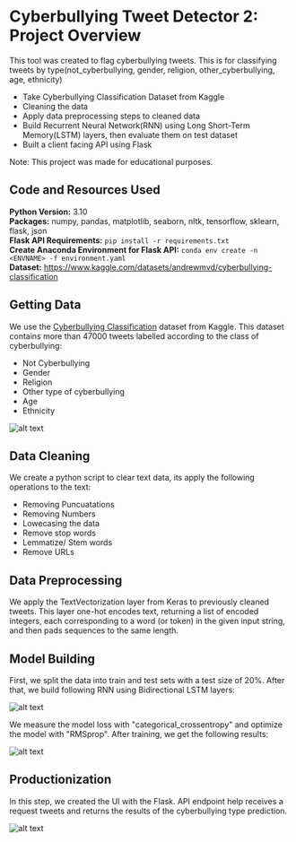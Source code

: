 # Cyberbullying Tweet Detector 2: Project Overview  
This tool was created to flag cyberbullying tweets. This is for classifying tweets by type(not_cyberbullying, gender, religion, other_cyberbullying, age, ethnicity)
* Take Cyberbullying Classification Dataset from Kaggle
* Cleaning the data
* Apply data preprocessing steps to cleaned data
* Build Recurrent Neural Network(RNN) using Long Short-Term Memory(LSTM) layers, then evaluate them on test dataset
* Built a client facing API using Flask 

Note: This project was made for educational purposes.

## Code and Resources Used 
**Python Version:** 3.10  
**Packages:** numpy, pandas, matplotlib, seaborn, nltk, tensorflow, sklearn, flask, json  
**Flask API Requirements:**  ```pip install -r requirements.txt```  
**Create Anaconda Environment for Flask API:**  ```conda env create -n <ENVNAME> -f environment.yaml```  
**Dataset:** https://www.kaggle.com/datasets/andrewmvd/cyberbullying-classification

## Getting Data
We use the <a href="https://www.kaggle.com/datasets/andrewmvd/cyberbullying-classification">Cyberbullying Classification</a> dataset from Kaggle. This dataset contains more than 47000 tweets labelled according to the class of cyberbullying:
* Not Cyberbullying
* Gender
* Religion
* Other type of cyberbullying
* Age
* Ethnicity

![alt text](https://github.com/polaternez/cyberbullying_tweets_proj_v2/blob/documentation/images/cyberbullying_type_counts.jpg "Cyberbullying Type Counts")


## Data Cleaning
We create a python script to clear text data, its apply the following operations to the text:
* Removing Puncuatations
* Removing Numbers
* Lowecasing the data
* Remove stop words
* Lemmatize/ Stem words
* Remove URLs

## Data Preprocessing
We apply the TextVectorization layer from Keras to previously cleaned tweets. This layer one-hot encodes text, returning a list of encoded integers, each corresponding to a word (or token) in the given input string, and then pads sequences to the same length.


## Model Building 

First, we split the data into train and test sets with a test size of 20%. After that, we build following RNN using Bidirectional LSTM layers:

![alt text](https://github.com/polaternez/cyberbullying_tweets_proj_v2/blob/documentation/images/model.png "LSTM Model")

We measure the model loss with "categorical_crossentropy" and optimize the model with "RMSprop". After training, we get the following results:

![alt text](https://github.com/polaternez/cyberbullying_tweets_proj_v2/blob/documentation/images/results.jpg "Model Performances")

## Productionization 
In this step, we created the UI with the Flask. API endpoint help receives a request tweets and returns the results of the cyberbullying type prediction.

![alt text](https://github.com/polaternez/cyberbullying_tweets_proj_v2/blob/documentation/images/flask-api.png "Cyberbullying Tweet Detector 2")






